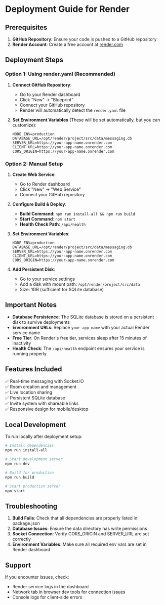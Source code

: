# Deployment Guide for Render

## Prerequisites

1. **GitHub Repository**: Ensure your code is pushed to a GitHub repository
2. **Render Account**: Create a free account at [render.com](https://render.com)

## Deployment Steps

### Option 1: Using render.yaml (Recommended)

1. **Connect GitHub Repository**:
   - Go to your Render dashboard
   - Click "New" → "Blueprint"
   - Connect your GitHub repository
   - Render will automatically detect the `render.yaml` file

2. **Set Environment Variables** (These will be set automatically, but you can customize):
   ```
   NODE_ENV=production
   DATABASE_URL=/opt/render/project/src/data/messaging.db
   SERVER_URL=https://your-app-name.onrender.com
   CLIENT_URL=https://your-app-name.onrender.com
   CORS_ORIGIN=https://your-app-name.onrender.com
   ```

### Option 2: Manual Setup

1. **Create Web Service**:
   - Go to Render dashboard
   - Click "New" → "Web Service"
   - Connect your GitHub repository

2. **Configure Build & Deploy**:
   - **Build Command**: `npm run install-all && npm run build`
   - **Start Command**: `npm start`
   - **Health Check Path**: `/api/health`

3. **Set Environment Variables**:
   ```
   NODE_ENV=production
   DATABASE_URL=/opt/render/project/src/data/messaging.db
   SERVER_URL=https://your-app-name.onrender.com
   CLIENT_URL=https://your-app-name.onrender.com
   CORS_ORIGIN=https://your-app-name.onrender.com
   ```

4. **Add Persistent Disk**:
   - Go to your service settings
   - Add a disk with mount path: `/opt/render/project/src/data`
   - Size: 1GB (sufficient for SQLite database)

## Important Notes

- **Database Persistence**: The SQLite database is stored on a persistent disk to survive deployments
- **Environment URLs**: Replace `your-app-name` with your actual Render service name
- **Free Tier**: On Render's free tier, services sleep after 15 minutes of inactivity
- **Health Check**: The `/api/health` endpoint ensures your service is running properly

## Features Included

✅ Real-time messaging with Socket.IO  
✅ Room creation and management  
✅ Live location sharing  
✅ Persistent SQLite database  
✅ Invite system with shareable links  
✅ Responsive design for mobile/desktop  

## Local Development

To run locally after deployment setup:

```bash
# Install dependencies
npm run install-all

# Start development server
npm run dev

# Build for production
npm run build

# Start production server
npm start
```

## Troubleshooting

1. **Build Fails**: Check that all dependencies are properly listed in package.json
2. **Database Issues**: Ensure the data directory has write permissions
3. **Socket Connection**: Verify CORS_ORIGIN and SERVER_URL are set correctly
4. **Environment Variables**: Make sure all required env vars are set in Render dashboard

## Support

If you encounter issues, check:
- Render service logs in the dashboard
- Network tab in browser dev tools for connection issues
- Console logs for client-side errors
